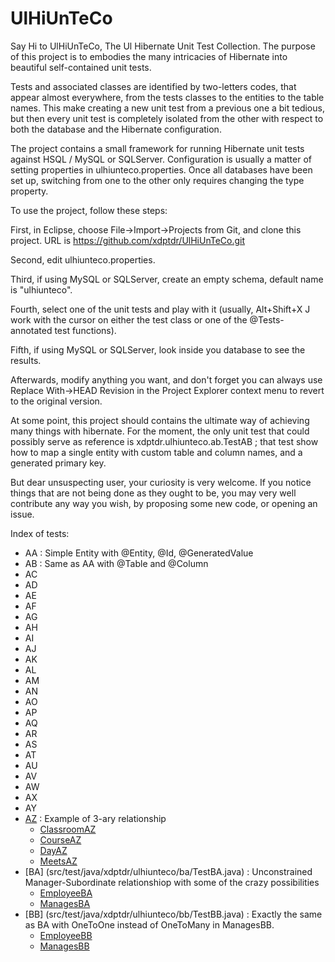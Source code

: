 # UlHiUnTeCo

Say Hi to UlHiUnTeCo, The Ul Hibernate Unit Test Collection. The purpose of this project is to embodies  the many intricacies of Hibernate into beautiful self-contained unit tests.

Tests and associated classes are identified by two-letters codes, that appear almost everywhere, from the tests classes to the entities to the table names. This make creating a new unit test from a previous one a bit tedious, but then every unit test is completely isolated from the other with respect to both the database and the Hibernate configuration.

The project contains a small framework for running Hibernate unit tests against HSQL / MySQL or SQLServer. Configuration is usually a matter of setting properties in ulhiunteco.properties. Once all databases have been set up, switching from one to the other only requires changing the type property.

To use the project, follow these steps:

First, in Eclipse, choose File->Import->Projects from Git, and clone this project. URL is https://github.com/xdptdr/UlHiUnTeCo.git

Second, edit ulhiunteco.properties.

Third, if using MySQL or SQLServer, create an empty schema, default name is "ulhiunteco".

Fourth, select one of the unit tests and play with it (usually, Alt+Shift+X J work with the cursor on either the test class or one of the @Tests-annotated test functions).

Fifth, if using MySQL or SQLServer, look inside you database to see the results.

Afterwards, modify anything you want, and don't forget you can always use Replace With->HEAD Revision in the Project Explorer context menu to revert to the original version.

At some point, this project should contains the ultimate way of achieving many things with hibernate. For the moment, the only unit test that could possibly serve as reference is xdptdr.ulhiunteco.ab.TestAB ; that test show how to map a single entity with custom table and column names, and a generated primary key.

But dear unsuspecting user, your curiosity is very welcome. If you notice things that are not being done as they ought to be, you may very well contribute any way you wish, by proposing some new code, or opening an issue.

Index of tests:

* AA : Simple Entity with @Entity, @Id, @GeneratedValue
* AB : Same as AA with @Table and @Column
* AC
* AD
* AE
* AF
* AG
* AH
* AI
* AJ
* AK
* AL
* AM
* AN
* AO
* AP
* AQ
* AR
* AS
* AT
* AU
* AV
* AW
* AX
* AY
* [AZ](src/test/java/xdptdr/ulhiunteco/az/TestAZ.java) : Example of 3-ary relationship
  * [ClassroomAZ](src/main/java/xdptdr/ulhiunteco/az/ClassroomAZ.java)
  * [CourseAZ](src/main/java/xdptdr/ulhiunteco/az/CourseAZ.java)
  * [DayAZ](src/main/java/xdptdr/ulhiunteco/az/DayAZ.java)
  * [MeetsAZ](src/main/java/xdptdr/ulhiunteco/az/MeetsAZ.java)
* [BA] (src/test/java/xdptdr/ulhiunteco/ba/TestBA.java) : Unconstrained Manager-Subordinate relationshiop with some of the crazy possibilities
  * [EmployeeBA](src/main/java/xdptdr/ulhiunteco/ba/EmployeeBA.java)
  * [ManagesBA](src/main/java/xdptdr/ulhiunteco/ba/ManagesBA.java) 
* [BB] (src/test/java/xdptdr/ulhiunteco/bb/TestBB.java) : Exactly the same as BA with OneToOne instead of OneToMany in ManagesBB.
  * [EmployeeBB](src/main/java/xdptdr/ulhiunteco/bb/EmployeeBB.java)
  * [ManagesBB](src/main/java/xdptdr/ulhiunteco/bb/ManagesBB.java)
